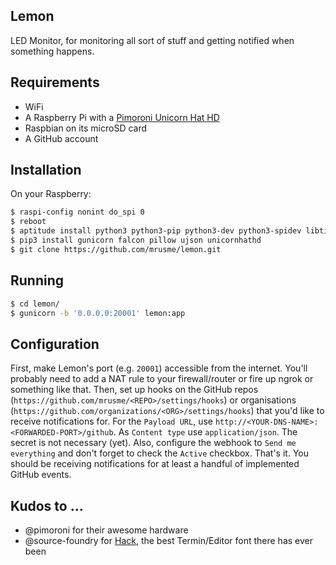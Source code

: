 Lemon
-----

LED Monitor, for monitoring all sort of stuff and getting notified when something happens.

## Requirements

- WiFi
- A Raspberry Pi with a [Pimoroni Unicorn Hat HD](https://shop.pimoroni.de/products/unicorn-hat-hd)
- Raspbian on its microSD card
- A GitHub account

## Installation

On your Raspberry:

```bash
$ raspi-config nonint do_spi 0
$ reboot
$ aptitude install python3 python3-pip python3-dev python3-spidev libtiff5-dev libjpeg-dev zlib1g-dev libfreetype6-dev liblcms2-dev libwebp-dev libharfbuzz-dev libfribidi-dev tcl8.6-dev tk8.6-dev python-tk
$ pip3 install gunicorn falcon pillow ujson unicornhathd
$ git clone https://github.com/mrusme/lemon.git
```

## Running

```bash
$ cd lemon/
$ gunicorn -b '0.0.0.0:20001' lemon:app
```

## Configuration

First, make Lemon's port (e.g. `20001`) accessible from the internet. You'll probably need to add a NAT rule to your firewall/router or fire up ngrok or something like that.
Then, set up hooks on the GitHub repos (`https://github.com/mrusme/<REPO>/settings/hooks`) or organisations (`https://github.com/organizations/<ORG>/settings/hooks`) that you'd like to receive notifications for. 
For the `Payload URL`, use `http://<YOUR-DNS-NAME>:<FORWARDED-PORT>/github`. As `Content type` use `application/json`. The secret is not necessary (yet). Also, configure the webhook to `Send me everything` and don't forget to check the `Active` checkbox.
That's it. You should be receiving notifications for at least a handful of implemented GitHub events.

## Kudos to ...

- @pimoroni for their awesome hardware
- @source-foundry for [Hack](https://github.com/source-foundry/Hack), the best Termin/Editor font there has ever been
